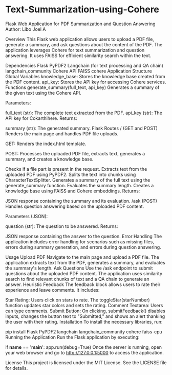 # Text-Summarization-using-Cohere
Flask Web Application for PDF Summarization and Question Answering
Author: Libo Joel A

Overview
This Flask web application allows users to upload a PDF file, generate a summary, and ask questions about the content of the PDF. The application leverages Cohere for text summarization and question answering. It uses FAISS for efficient similarity search within the text.

Dependencies
Flask
PyPDF2
Langchain (for text processing and QA chain)
langchain_community
Cohere API
FAISS
cohere
Application Structure
Global Variables
knowledge_base: Stores the knowledge base created from the PDF content.
api_key: Stores the API key for accessing Cohere services.
Functions
generate_summary(full_text, api_key)
Generates a summary of the given text using the Cohere API.

Parameters:

full_text (str): The complete text extracted from the PDF.
api_key (str): The API key for Cokarthihere.
Returns:

summary (str): The generated summary.
Flask Routes
/ (GET and POST)
Renders the main page and handles PDF file uploads.

GET: Renders the index.html template.

POST: Processes the uploaded PDF file, extracts text, generates a summary, and creates a knowledge base.

Checks if a file part is present in the request.
Extracts text from the uploaded PDF using PyPDF2.
Splits the text into chunks using CharacterTextSplitter.
Generates a summary of the full text using the generate_summary function.
Evaluates the summary length.
Creates a knowledge base using FAISS and Cohere embeddings.
Returns:

JSON response containing the summary and its evaluation.
/ask (POST)
Handles question answering based on the uploaded PDF content.

Parameters (JSON):

question (str): The question to be answered.
Returns:

JSON response containing the answer to the question.
Error Handling
The application includes error handling for scenarios such as missing files, errors during summary generation, and errors during question answering.

Usage
Upload PDF
Navigate to the main page and upload a PDF file.
The application extracts text from the PDF, generates a summary, and evaluates the summary's length.
Ask Questions
Use the /ask endpoint to submit questions about the uploaded PDF content.
The application uses similarity search to find relevant chunks of text and a QA chain to generate an answer.
Heuristic Feedback
The feedback block allows users to rate their experience and leave comments. It includes:

Star Rating: Users click on stars to rate. The toggleStar(starNumber) function updates star colors and sets the rating.
Comment Textarea: Users can type comments.
Submit Button: On clicking, submitFeedback() disables inputs, changes the button text to "Submitted," and shows an alert thanking the user with their rating.
Installation
To install the necessary libraries, run:

pip install Flask PyPDF2 langchain langchain_community cohere faiss-cpu
Running the Application
Run the Flask application by executing:

if __name__ == '__main__':
    app.run(debug=True)
Once the server is running, open your web browser and go to http://127.0.0.1:5000 to access the application.

License
This project is licensed under the MIT License. See the LICENSE file for details.
